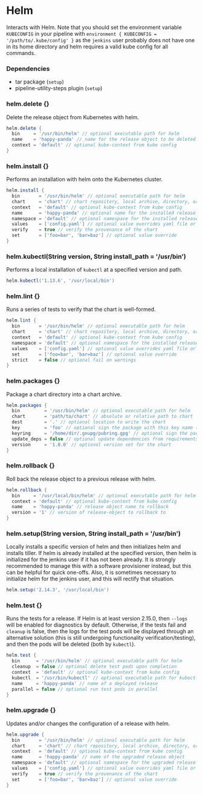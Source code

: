 # Helm

Interacts with Helm. Note that you should set the environment variable `KUBECONFIG` in your pipeline with `environment { KUBECONFIG = '/path/to/.kube/config' }` as the `jenkins` user probably does not have one in its home directory and helm requires a valid kube config for all commands.

### Dependencies

- tar package (`setup`)
- pipeline-utility-steps plugin (`setup`)

### helm.delete {}
Delete the release object from Kubernetes with helm.

```groovy
helm.delete {
  bin     = '/usr/bin/helm' // optional executable path for helm
  name    = 'happy-panda' // name for the release object to be deleted
  context = 'default' // optional kube-context from kube config
}
```

### helm.install {}
Performs an installation with helm onto the Kubernetes cluster.

```groovy
helm.install {
  bin       = '/usr/bin/helm' // optional executable path for helm
  chart     = 'chart' // chart repository, local archive, directory, or url to install
  context   = 'default' // optional kube-context from kube config
  name      = 'happy-panda' // optional name for the installed release object
  namespace = 'default' // optional namespace for the installed release object
  values    = ['config.yaml'] // optional value overrides yaml file or url
  verify    = true // verify the provenance of the chart
  set       = ['foo=bar', 'bar=baz'] // optional value override
}
```

### helm.kubectl(String version, String install_path = '/usr/bin')
Performs a local installation of `kubectl` at a specified version and path.

```groovy
helm.kubectl('1.13.6', '/usr/local/bin')
```

### helm.lint {}
Runs a series of tests to verify that the chart is well-formed.

```groovy
helm.lint {
  bin       = '/usr/bin/helm' // optional executable path for helm
  chart     = 'chart' // chart repository, local archive, directory, or url to install
  context   = 'default' // optional kube-context from kube config
  namespace = 'default' // optional namespace for the installed release object
  values    = ['config.yaml'] // optional value overrides yaml file or url
  set       = ['foo=bar', 'bar=baz'] // optional value override
  strict    = false // optional fail on warnings
}
```

### helm.packages {}
Package a chart directory into a chart archive.

```groovy
helm.packages {
  bin         = '/usr/bin/helm' // optional executable path for helm
  chart       = 'path/to/chart' // absolute or relative path to chart
  dest        = '.' // optional location to write the chart
  key         = 'foo' // optional sign the package with this key name (mutually exclusive with keyring)
  keyring     = '/home/dir/.gnupg/pubring.gpg' // optional sign the package with the public keyring at this location (mutually exclusive with key)
  update_deps = false // optional update dependencies from requirements prior to packaging
  version     = '1.0.0' // optional version set for the chart
}
```

### helm.rollback {}
Roll back the release object to a previous release with helm.

```groovy
helm.rollback {
  bin     = '/usr/local/bin/helm' // optional executable path for helm
  context = 'default' // optional kube-context from kube config
  name    = 'happy-panda' // release object name to rollback
  version = '1' // version of release-object to rollback to
}
```

### helm.setup(String version, String install_path = '/usr/bin')
Locally installs a specific version of helm and then initializes helm and installs tiller. If helm is already installed at the specified version, then helm is initialized for the jenkins user if it has not been already. It is strongly recommended to manage this with a software provisioner instead, but this can be helpful for quick one-offs. Also, it is sometimes necessary to initialize helm for the jenkins user, and this will rectify that situation.

```groovy
helm.setup('2.14.3', '/usr/local/bin')
```

### helm.test {}
Runs the tests for a release. If Helm is at least version 2.15.0, then `--logs` will be enabled for diagnostics by default. Otherwise, if the tests fail and `cleanup` is false, then the logs for the test pods will be displayed through an alternative solution (this is still undergoing functionality verification/testing), and then the pods will be deleted (both by `kubectl`).

```groovy
helm.test {
  bin      = '/usr/bin/helm' // optional executable path for helm
  cleanup  = false // optional delete test pods upon completion
  context  = 'default' // optional kube-context from kube config
  kubectl  = '/usr/bin/kubectl' // optional executable path for kubectl
  name     = 'happy-panda' // name of a deployed release
  parallel = false // optional run test pods in parallel
}
```

### helm.upgrade {}
Updates and/or changes the configuration of a release with helm.

```groovy
helm.upgrade {
  bin       = '/usr/bin/helm' // optional executable path for helm
  chart     = 'chart' // chart repository, local archive, directory, or url to upgrade
  context   = 'default' // optional kube-context from kube config
  name      = 'happy-panda' // name of the upgraded release object
  namespace = 'default' // optional namespace for the upgraded release object
  values    = ['config.yaml'] // optional value overrides yaml file or url
  verify    = true // verify the provenance of the chart
  set       = ['foo=bar', 'bar=baz'] // optional value override
}
```
